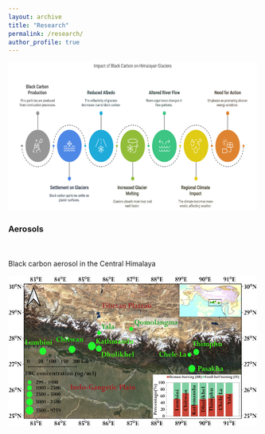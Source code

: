 ```yaml
---
layout: archive
title: "Research"
permalink: /research/
author_profile: true
---
```


<img src="/images/research.png" alt="Research" style="width:500px;height:300px;">

<h3>Aerosols</h3>
<br>
<br>
Black carbon aerosol in the Central Himalaya
<br>
<br>
<img src="/images/BC_Central_Himalaya.jpg" alt="Research" style="width:500px;height:300px;">

